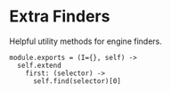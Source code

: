 Extra Finders
=============

Helpful utility methods for engine finders.

    module.exports = (I={}, self) ->
      self.extend
        first: (selector) ->
          self.find(selector)[0]
